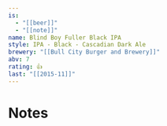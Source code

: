 ```yaml
---
is:
  - "[[beer]]"
  - "[[note]]"
name: Blind Boy Fuller Black IPA
style: IPA - Black - Cascadian Dark Ale
brewery: "[[Bull City Burger and Brewery]]"
abv: 7
rating: 👍
last: "[[2015-11]]"
---
```

# Notes

